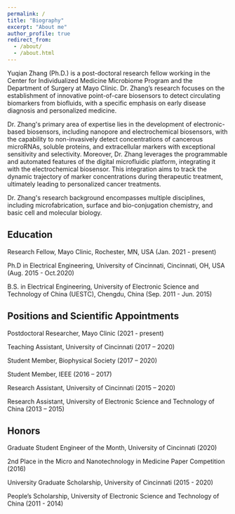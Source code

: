 ```yaml
---
permalink: /
title: "Biography"
excerpt: "About me"
author_profile: true
redirect_from: 
  - /about/
  - /about.html
---
```

Yuqian Zhang (Ph.D.) is a post-doctoral research fellow working in the Center for Individualized Medicine Microbiome Program and the Department of Surgery at Mayo Clinic. Dr. Zhang’s research focuses on the establishment of innovative point-of-care biosensors to detect circulating biomarkers from biofluids, with a specific emphasis on early disease diagnosis and personalized medicine. 
 
Dr. Zhang's primary area of expertise lies in the development of electronic-based biosensors, including nanopore and electrochemical biosensors, with the capability to non-invasively detect concentrations of cancerous microRNAs, soluble proteins, and extracellular markers with exceptional sensitivity and selectivity. Moreover, Dr. Zhang leverages the programmable and automated features of the digital microfluidic platform, integrating it with the electrochemical biosensor. This integration aims to track the dynamic trajectory of marker concentrations during therapeutic treatment, ultimately leading to personalized cancer treatments.

Dr. Zhang's research background encompasses multiple disciplines, including microfabrication, surface and bio-conjugation chemistry, and basic cell and molecular biology.

## Education

Research Fellow, Mayo Clinic, Rochester, MN, USA		(Jan. 2021 - present)

Ph.D in Electrical Engineering, University of Cincinnati, Cincinnati, OH, USA	  (Aug. 2015 - Oct.2020)

B.S. in Electrical Engineering, University of Electronic Science and Technology of China (UESTC), Chengdu, China  	(Sep. 2011 - Jun. 2015)

## Positions and Scientific Appointments

Postdoctoral Researcher, Mayo Clinic  (2021 -	present)

Teaching Assistant, University of Cincinnati  (2017 – 2020)

Student Member, Biophysical Society   (2017 – 2020)

Student Member, IEEE  (2016 – 2017)

Research Assistant, University of Cincinnati  (2015 – 2020)

Research Assistant, University of Electronic Science and Technology of China  (2013 – 2015)
 
## Honors

Graduate Student Engineer of the Month, University of Cincinnati  (2020)

2nd Place in the Micro and Nanotechnology in Medicine Paper Competition   (2016)

University Graduate Scholarship, University of Cincinnati   (2015 - 2020)

People’s Scholarship, University of Electronic Science and Technology of China  (2011 - 2014)






